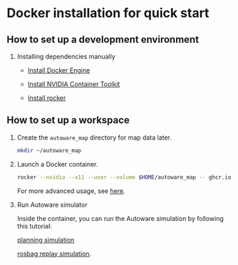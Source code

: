 # Docker installation for quick start

## How to set up a development environment

1. Installing dependencies manually

   - [Install Docker Engine](https://github.com/autowarefoundation/autoware/tree/v1.0/ansible/roles/docker_engine#manual-installation)

   - [Install NVIDIA Container Toolkit](https://github.com/autowarefoundation/autoware/tree/v1.0/ansible/roles/nvidia_docker#manual-installation)

   - [Install rocker](https://github.com/autowarefoundation/autoware/tree/v1.0/ansible/roles/rocker#manual-installation)

## How to set up a workspace

1. Create the `autoware_map` directory for map data later.

   ```bash
   mkdir ~/autoware_map
   ```

2. Launch a Docker container.

   ```bash
   rocker --nvidia --x11 --user --volume $HOME/autoware_map -- ghcr.io/autowarefoundation/autoware-universe:humble-v1.0-prebuilt
   ```

   For more advanced usage, see [here](https://github.com/autowarefoundation/autoware/tree/v1.0/docker/README.md).

3. Run Autoware simulator

   Inside the container, you can run the Autoware simulation by following this tutorial:

   [planning simulation](../../tutorials/ad-hoc-simulation/planning-simulation.md)

   [rosbag replay simulation](../../tutorials/ad-hoc-simulation/rosbag-replay-simulation.md).
